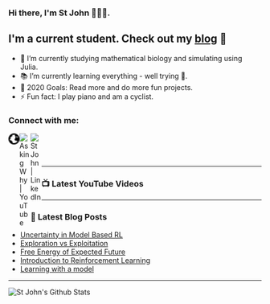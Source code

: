 ### Hi there, I'm St John 🙋🏼‍♂.

## I'm a current student. Check out my [blog][website] 🤖
- 🌱 I’m currently studying mathematical biology and simulating using Julia.
- 📚 I’m currently learning everything - well trying 🤣.
- 🥅 2020 Goals: Read more and do more fun projects.
- ⚡ Fun fact: I play piano and am a cyclist.

### Connect with me:

[<img align="left" alt="stjohngrimbly.com" width="22px" src="https://raw.githubusercontent.com/iconic/open-iconic/master/svg/globe.svg" />][website]
[<img align="left" alt="Asking Why | YouTube" width="22px" src="https://cdn.jsdelivr.net/npm/simple-icons@v3/icons/youtube.svg" />][youtube]
[<img align="left" alt="St John | LinkedIn" width="22px" src="https://cdn.jsdelivr.net/npm/simple-icons@v3/icons/linkedin.svg" />][linkedin]

<br />

<br />
<br />

---

### 📺 Latest YouTube Videos
<!-- YOUTUBE:START -->
<!-- YOUTUBE:END -->

---

### 📕 Latest Blog Posts
<!-- BLOG-POST-LIST:START -->
- [Uncertainty in Model Based RL](https://stjohngrimbly.com/uncertainty-in-MBRL/)
- [Exploration vs Exploitation](https://stjohngrimbly.com/exploration-vs-exploitation/)
- [Free Energy of Expected Future](https://stjohngrimbly.com/free-energy-of-expected-future/)
- [Introduction to Reinforcement Learning](https://stjohngrimbly.com/intro-to-RL/)
- [Learning with a model](https://stjohngrimbly.com/model-based-RL/)
<!-- BLOG-POST-LIST:END -->

---

<img align="left" alt="St John's Github Stats" src="https://github-readme-stats.vercel.app/api?username=sgrimbly&show_icons=true&hide_border=true" />

[website]: https://stjohngrimbly.com/
[youtube]: https://www.youtube.com/channel/UCK5M596BmS3QWwPGRteKlKw
[linkedin]: https://www.linkedin.com/in/stjohngrimbly/
